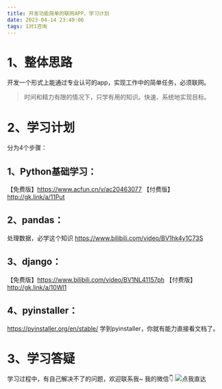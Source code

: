 ```yaml
---
title: 开发功能简单的联网APP，学习计划
date: 2023-04-14 23:49:06
tags: 1对1咨询
---
```


# 1、整体思路

开发一个形式上能通过专业认可的app，实现工作中的简单任务，必须联网。

> 时间和精力有限的情况下，只学有用的知识。快速、系统地实现目标。

# 2、学习计划

分为4个步骤：

## 1、Python基础学习：
【免费版】https://www.acfun.cn/v/ac20463077
【付费版】http://gk.link/a/11Put

## 2、pandas：
处理数据，必学这个知识
https://www.bilibili.com/video/BV1hk4y1C73S

## 3、django：
【免费版】https://www.bilibili.com/video/BV1NL41157ph
【付费版】http://gk.link/a/10Wl1

## 4、pyinstaller：

https://pyinstaller.org/en/stable/
学到pyinstaller，你就有能力直接看文档了。

# 3、学习答疑
学习过程中，有自己解决不了的问题，欢迎联系我~
我的微信👇
![点我直达](https://www.python-office.com/assets/img/qr-code.842c35b6.jpg)